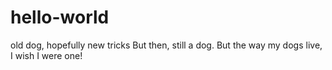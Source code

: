 # hello-world
old dog, hopefully new tricks
But then, still a dog.
But the way my dogs live, I wish I were one!

